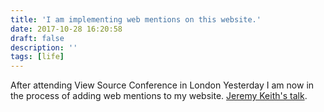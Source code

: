 ```yaml
---
title: 'I am implementing web mentions on this website.'
date: 2017-10-28 16:20:58
draft: false
description: ''
tags: [life]
---
```


After attending View Source Conference in London Yesterday I am now in the process of adding web mentions to my website. [Jeremy Keith's talk](https://viewsourceconf.org/london-2017/#building-blocks_summary).
